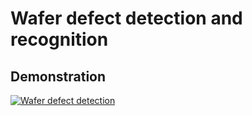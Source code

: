 # Wafer defect detection and recognition

## Demonstration
 [![Wafer defect detection](https://img.youtube.com/vi/EuYogvaseMo/0.jpg)](https://www.youtube.com/watch?v=EuYogvaseMo)
